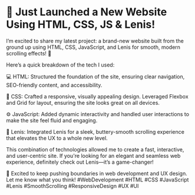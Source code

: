 <h1>🚀 Just Launched a New Website Using HTML, CSS, JS & Lenis!</h1>

I’m excited to share my latest project: a brand-new website built from the ground up using HTML, CSS, JavaScript, and Lenis for smooth, modern scrolling effects! 🎉

Here’s a quick breakdown of the tech I used:

💻 HTML: Structured the foundation of the site, ensuring clear navigation, SEO-friendly content, and accessibility.

🎨 CSS: Crafted a responsive, visually appealing design. Leveraged Flexbox and Grid for layout, ensuring the site looks great on all devices.

⚙️ JavaScript: Added dynamic interactivity and handled user interactions to make the site feel fluid and engaging.

🌟 Lenis: Integrated Lenis for a sleek, buttery-smooth scrolling experience that elevates the UX to a whole new level.

This combination of technologies allowed me to create a fast, interactive, and user-centric site. If you're looking for an elegant and seamless web experience, definitely check out Lenis—it’s a game-changer!

📲 Excited to keep pushing boundaries in web development and UX design. Let me know what you think! #WebDevelopment #HTML #CSS #JavaScript #Lenis #SmoothScrolling #ResponsiveDesign #UX #UI







